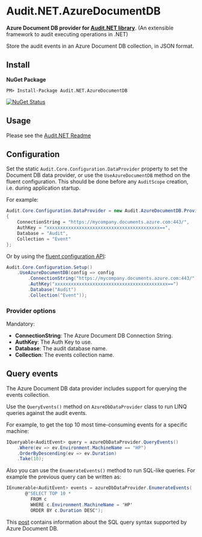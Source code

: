 # Audit.NET.AzureDocumentDB
**Azure Document DB provider for [Audit.NET library](https://github.com/thepirat000/Audit.NET)**. (An extensible framework to audit executing operations in .NET)

Store the audit events in an Azure Document DB collection, in JSON format.

## Install

**NuGet Package** 

```
PM> Install-Package Audit.NET.AzureDocumentDB
```

[![NuGet Status](https://img.shields.io/nuget/v/Audit.NET.AzureDocumentDB.svg?style=flat)](https://www.nuget.org/packages/Audit.NET.AzureDocumentDB/)

## Usage
Please see the [Audit.NET Readme](https://github.com/thepirat000/Audit.NET#usage)

## Configuration
Set the static `Audit.Core.Configuration.DataProvider` property to set the Document DB data provider, or use the `UseAzureDocumentDB` method on the fluent configuration. This should be done before any `AuditScope` creation, i.e. during application startup.

For example:
```c#
Audit.Core.Configuration.DataProvider = new Audit.AzureDocumentDB.Providers.AzureDbDataProvider()
{
    ConnectionString = "https://mycompany.documents.azure.com:443/",
    AuthKey = "xxxxxxxxxxxxxxxxxxxxxxxxxxxxxxxxxxxxxxxxxx==",
    Database = "Audit",
    Collection = "Event"
};
```

Or by using the [fluent configuration API](https://github.com/thepirat000/Audit.NET#configuration-fluent-api):
```c#
Audit.Core.Configuration.Setup()
    .UseAzureDocumentDB(config => config
        .ConnectionString("https://mycompany.documents.azure.com:443/")
        .AuthKey("xxxxxxxxxxxxxxxxxxxxxxxxxxxxxxxxxxxxxxxxxx==")
        .Database("Audit")
        .Collection("Event"));
```

### Provider options

Mandatory:
- **ConnectionString**: The Azure Document DB Connection String.
- **AuthKey**: The Auth Key to use.
- **Database**: The audit database name.
- **Collection**: The events collection name.

## Query events

The Azure Document DB data provider includes support for querying the events collection.

Use the `QueryEvents()` method on `AzureDbDataProvider` class to run LINQ queries against the audit events.


For example, to get the top 10 most time-consuming events for a specific machine:
```c#
IQueryable<AuditEvent> query = azureDbDataProvider.QueryEvents()
	.Where(ev => ev.Environment.MachineName == "HP")
	.OrderByDescending(ev => ev.Duration)
	.Take(10);
```

Also you can use the `EnumerateEvents()` method to run SQL-like queries. For example the previous query can be written as:

```c#
IEnumerable<AuditEvent> events = azureDbDataProvider.EnumerateEvents(
       @"SELECT TOP 10 * 
         FROM c 
         WHERE c.Environment.MachineName = 'HP' 
         ORDER BY c.Duration DESC");
```

This [post](https://docs.microsoft.com/en-us/azure/documentdb/documentdb-sql-query) contains information about the SQL query syntax supported by Azure Document DB.
